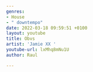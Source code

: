 ```yaml
---
genres:
- House
- " downtempo"
date: 2022-03-18 09:59:51 +0100
layout: youtube
title: Obvs
artist: 'Jamie XX '
youtube-url: lxMhq8mNu1U
author: Raul

---
```

